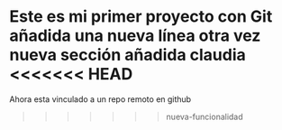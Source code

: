 Este es mi primer proyecto con Git
añadida una nueva línea otra vez
nueva sección añadida claudia
<<<<<<< HEAD
=======
Ahora esta vinculado a un repo remoto en github
>>>>>>> nueva-funcionalidad
